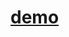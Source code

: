 # [demo](http://htmlpreview.github.io/?https://github.com/moT01/javascript30/blob/master/flexPanels/index.html)

